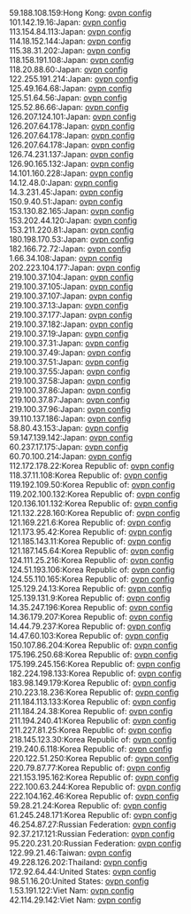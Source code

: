 59.188.108.159:Hong Kong: [ovpn config](vpn/59_188_108_159.ovpn)  
101.142.19.16:Japan: [ovpn config](vpn/101_142_19_16.ovpn)  
113.154.84.113:Japan: [ovpn config](vpn/113_154_84_113.ovpn)  
114.18.152.144:Japan: [ovpn config](vpn/114_18_152_144.ovpn)  
115.38.31.202:Japan: [ovpn config](vpn/115_38_31_202.ovpn)  
118.158.191.108:Japan: [ovpn config](vpn/118_158_191_108.ovpn)  
118.20.88.60:Japan: [ovpn config](vpn/118_20_88_60.ovpn)  
122.255.191.214:Japan: [ovpn config](vpn/122_255_191_214.ovpn)  
125.49.164.68:Japan: [ovpn config](vpn/125_49_164_68.ovpn)  
125.51.64.56:Japan: [ovpn config](vpn/125_51_64_56.ovpn)  
125.52.86.66:Japan: [ovpn config](vpn/125_52_86_66.ovpn)  
126.207.124.101:Japan: [ovpn config](vpn/126_207_124_101.ovpn)  
126.207.64.178:Japan: [ovpn config](vpn/126_207_64_178.ovpn)  
126.207.64.178:Japan: [ovpn config](vpn/126_207_64_178.ovpn)  
126.207.64.178:Japan: [ovpn config](vpn/126_207_64_178.ovpn)  
126.74.231.137:Japan: [ovpn config](vpn/126_74_231_137.ovpn)  
126.90.165.132:Japan: [ovpn config](vpn/126_90_165_132.ovpn)  
14.101.160.228:Japan: [ovpn config](vpn/14_101_160_228.ovpn)  
14.12.48.0:Japan: [ovpn config](vpn/14_12_48_0.ovpn)  
14.3.231.45:Japan: [ovpn config](vpn/14_3_231_45.ovpn)  
150.9.40.51:Japan: [ovpn config](vpn/150_9_40_51.ovpn)  
153.130.82.165:Japan: [ovpn config](vpn/153_130_82_165.ovpn)  
153.202.44.120:Japan: [ovpn config](vpn/153_202_44_120.ovpn)  
153.211.220.81:Japan: [ovpn config](vpn/153_211_220_81.ovpn)  
180.198.170.53:Japan: [ovpn config](vpn/180_198_170_53.ovpn)  
182.166.72.72:Japan: [ovpn config](vpn/182_166_72_72.ovpn)  
1.66.34.108:Japan: [ovpn config](vpn/1_66_34_108.ovpn)  
202.223.104.177:Japan: [ovpn config](vpn/202_223_104_177.ovpn)  
219.100.37.104:Japan: [ovpn config](vpn/219_100_37_104.ovpn)  
219.100.37.105:Japan: [ovpn config](vpn/219_100_37_105.ovpn)  
219.100.37.107:Japan: [ovpn config](vpn/219_100_37_107.ovpn)  
219.100.37.13:Japan: [ovpn config](vpn/219_100_37_13.ovpn)  
219.100.37.177:Japan: [ovpn config](vpn/219_100_37_177.ovpn)  
219.100.37.182:Japan: [ovpn config](vpn/219_100_37_182.ovpn)  
219.100.37.19:Japan: [ovpn config](vpn/219_100_37_19.ovpn)  
219.100.37.31:Japan: [ovpn config](vpn/219_100_37_31.ovpn)  
219.100.37.49:Japan: [ovpn config](vpn/219_100_37_49.ovpn)  
219.100.37.51:Japan: [ovpn config](vpn/219_100_37_51.ovpn)  
219.100.37.55:Japan: [ovpn config](vpn/219_100_37_55.ovpn)  
219.100.37.58:Japan: [ovpn config](vpn/219_100_37_58.ovpn)  
219.100.37.86:Japan: [ovpn config](vpn/219_100_37_86.ovpn)  
219.100.37.87:Japan: [ovpn config](vpn/219_100_37_87.ovpn)  
219.100.37.96:Japan: [ovpn config](vpn/219_100_37_96.ovpn)  
39.110.137.186:Japan: [ovpn config](vpn/39_110_137_186.ovpn)  
58.80.43.153:Japan: [ovpn config](vpn/58_80_43_153.ovpn)  
59.147.139.142:Japan: [ovpn config](vpn/59_147_139_142.ovpn)  
60.237.17.175:Japan: [ovpn config](vpn/60_237_17_175.ovpn)  
60.70.100.214:Japan: [ovpn config](vpn/60_70_100_214.ovpn)  
112.172.178.22:Korea Republic of: [ovpn config](vpn/112_172_178_22.ovpn)  
118.37.11.108:Korea Republic of: [ovpn config](vpn/118_37_11_108.ovpn)  
119.192.109.50:Korea Republic of: [ovpn config](vpn/119_192_109_50.ovpn)  
119.202.100.132:Korea Republic of: [ovpn config](vpn/119_202_100_132.ovpn)  
120.136.101.132:Korea Republic of: [ovpn config](vpn/120_136_101_132.ovpn)  
121.132.228.160:Korea Republic of: [ovpn config](vpn/121_132_228_160.ovpn)  
121.169.221.6:Korea Republic of: [ovpn config](vpn/121_169_221_6.ovpn)  
121.173.95.42:Korea Republic of: [ovpn config](vpn/121_173_95_42.ovpn)  
121.185.143.11:Korea Republic of: [ovpn config](vpn/121_185_143_11.ovpn)  
121.187.145.64:Korea Republic of: [ovpn config](vpn/121_187_145_64.ovpn)  
124.111.25.216:Korea Republic of: [ovpn config](vpn/124_111_25_216.ovpn)  
124.51.193.106:Korea Republic of: [ovpn config](vpn/124_51_193_106.ovpn)  
124.55.110.165:Korea Republic of: [ovpn config](vpn/124_55_110_165.ovpn)  
125.129.24.13:Korea Republic of: [ovpn config](vpn/125_129_24_13.ovpn)  
125.139.131.9:Korea Republic of: [ovpn config](vpn/125_139_131_9.ovpn)  
14.35.247.196:Korea Republic of: [ovpn config](vpn/14_35_247_196.ovpn)  
14.36.179.207:Korea Republic of: [ovpn config](vpn/14_36_179_207.ovpn)  
14.44.79.237:Korea Republic of: [ovpn config](vpn/14_44_79_237.ovpn)  
14.47.60.103:Korea Republic of: [ovpn config](vpn/14_47_60_103.ovpn)  
150.107.86.204:Korea Republic of: [ovpn config](vpn/150_107_86_204.ovpn)  
175.196.250.68:Korea Republic of: [ovpn config](vpn/175_196_250_68.ovpn)  
175.199.245.156:Korea Republic of: [ovpn config](vpn/175_199_245_156.ovpn)  
182.224.198.133:Korea Republic of: [ovpn config](vpn/182_224_198_133.ovpn)  
183.98.149.179:Korea Republic of: [ovpn config](vpn/183_98_149_179.ovpn)  
210.223.18.236:Korea Republic of: [ovpn config](vpn/210_223_18_236.ovpn)  
211.184.113.133:Korea Republic of: [ovpn config](vpn/211_184_113_133.ovpn)  
211.184.24.38:Korea Republic of: [ovpn config](vpn/211_184_24_38.ovpn)  
211.194.240.41:Korea Republic of: [ovpn config](vpn/211_194_240_41.ovpn)  
211.227.81.25:Korea Republic of: [ovpn config](vpn/211_227_81_25.ovpn)  
218.145.123.30:Korea Republic of: [ovpn config](vpn/218_145_123_30.ovpn)  
219.240.6.118:Korea Republic of: [ovpn config](vpn/219_240_6_118.ovpn)  
220.122.51.250:Korea Republic of: [ovpn config](vpn/220_122_51_250.ovpn)  
220.79.87.77:Korea Republic of: [ovpn config](vpn/220_79_87_77.ovpn)  
221.153.195.162:Korea Republic of: [ovpn config](vpn/221_153_195_162.ovpn)  
222.100.63.244:Korea Republic of: [ovpn config](vpn/222_100_63_244.ovpn)  
222.104.162.46:Korea Republic of: [ovpn config](vpn/222_104_162_46.ovpn)  
59.28.21.24:Korea Republic of: [ovpn config](vpn/59_28_21_24.ovpn)  
61.245.248.171:Korea Republic of: [ovpn config](vpn/61_245_248_171.ovpn)  
46.254.87.27:Russian Federation: [ovpn config](vpn/46_254_87_27.ovpn)  
92.37.217.121:Russian Federation: [ovpn config](vpn/92_37_217_121.ovpn)  
95.220.231.20:Russian Federation: [ovpn config](vpn/95_220_231_20.ovpn)  
122.99.21.46:Taiwan: [ovpn config](vpn/122_99_21_46.ovpn)  
49.228.126.202:Thailand: [ovpn config](vpn/49_228_126_202.ovpn)  
172.92.64.44:United States: [ovpn config](vpn/172_92_64_44.ovpn)  
98.51.16.20:United States: [ovpn config](vpn/98_51_16_20.ovpn)  
1.53.191.122:Viet Nam: [ovpn config](vpn/1_53_191_122.ovpn)  
42.114.29.142:Viet Nam: [ovpn config](vpn/42_114_29_142.ovpn)  
